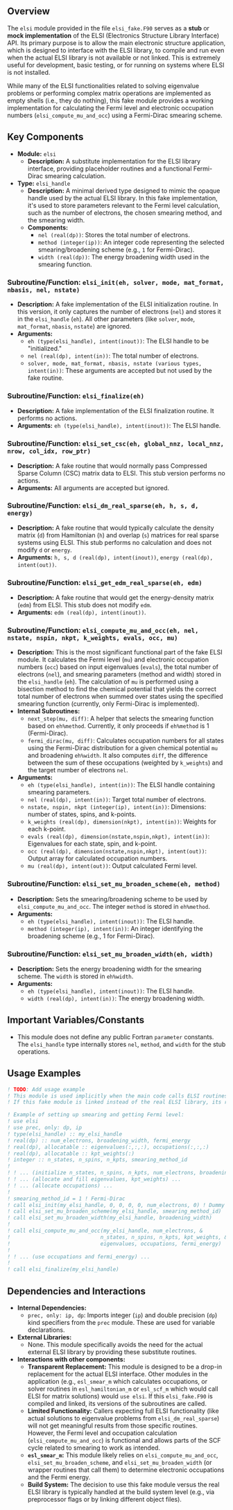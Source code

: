 ## Overview

The `elsi` module provided in the file `elsi_fake.F90` serves as a **stub** or **mock implementation** of the ELSI (Electronics Structure Library Interface) API. Its primary purpose is to allow the main electronic structure application, which is designed to interface with the ELSI library, to compile and run even when the actual ELSI library is not available or not linked. This is extremely useful for development, basic testing, or for running on systems where ELSI is not installed.

While many of the ELSI functionalities related to solving eigenvalue problems or performing complex matrix operations are implemented as empty shells (i.e., they do nothing), this fake module provides a working implementation for calculating the Fermi level and electronic occupation numbers (`elsi_compute_mu_and_occ`) using a Fermi-Dirac smearing scheme.

## Key Components

- **Module:** `elsi`
    - **Description:** A substitute implementation for the ELSI library interface, providing placeholder routines and a functional Fermi-Dirac smearing calculation.
- **Type:** `elsi_handle`
    - **Description:** A minimal derived type designed to mimic the opaque handle used by the actual ELSI library. In this fake implementation, it's used to store parameters relevant to the Fermi level calculation, such as the number of electrons, the chosen smearing method, and the smearing width.
    - **Components:**
        - `nel (real(dp))`: Stores the total number of electrons.
        - `method (integer(ip))`: An integer code representing the selected smearing/broadening scheme (e.g., `1` for Fermi-Dirac).
        - `width (real(dp))`: The energy broadening width used in the smearing function.

### Subroutine/Function: `elsi_init(eh, solver, mode, mat_format, nbasis, nel, nstate)`
- **Description:** A fake implementation of the ELSI initialization routine. In this version, it only captures the number of electrons (`nel`) and stores it in the `elsi_handle` (`eh`). All other parameters (like `solver`, `mode`, `mat_format`, `nbasis`, `nstate`) are ignored.
- **Arguments:**
    - `eh (type(elsi_handle), intent(inout))`: The ELSI handle to be "initialized."
    - `nel (real(dp), intent(in))`: The total number of electrons.
    - `solver, mode, mat_format, nbasis, nstate (various types, intent(in))`: These arguments are accepted but not used by the fake routine.

### Subroutine/Function: `elsi_finalize(eh)`
- **Description:** A fake implementation of the ELSI finalization routine. It performs no actions.
- **Arguments:** `eh (type(elsi_handle), intent(inout))`: The ELSI handle.

### Subroutine/Function: `elsi_set_csc(eh, global_nnz, local_nnz, nrow, col_idx, row_ptr)`
- **Description:** A fake routine that would normally pass Compressed Sparse Column (CSC) matrix data to ELSI. This stub version performs no actions.
- **Arguments:** All arguments are accepted but ignored.

### Subroutine/Function: `elsi_dm_real_sparse(eh, h, s, d, energy)`
- **Description:** A fake routine that would typically calculate the density matrix (`d`) from Hamiltonian (`h`) and overlap (`s`) matrices for real sparse systems using ELSI. This stub performs no calculation and does not modify `d` or `energy`.
- **Arguments:** `h, s, d (real(dp), intent(inout))`, `energy (real(dp), intent(out))`.

### Subroutine/Function: `elsi_get_edm_real_sparse(eh, edm)`
- **Description:** A fake routine that would get the energy-density matrix (`edm`) from ELSI. This stub does not modify `edm`.
- **Arguments:** `edm (real(dp), intent(inout))`.

### Subroutine/Function: `elsi_compute_mu_and_occ(eh, nel, nstate, nspin, nkpt, k_weights, evals, occ, mu)`
- **Description:** This is the most significant functional part of the fake ELSI module. It calculates the Fermi level (`mu`) and electronic occupation numbers (`occ`) based on input eigenvalues (`evals`), the total number of electrons (`nel`), and smearing parameters (method and width) stored in the `elsi_handle` (`eh`). The calculation of `mu` is performed using a bisection method to find the chemical potential that yields the correct total number of electrons when summed over states using the specified smearing function (currently, only Fermi-Dirac is implemented).
- **Internal Subroutines:**
    - `next_step(mu, diff)`: A helper that selects the smearing function based on `eh%method`. Currently, it only proceeds if `eh%method` is 1 (Fermi-Dirac).
    - `fermi_dirac(mu, diff)`: Calculates occupation numbers for all states using the Fermi-Dirac distribution for a given chemical potential `mu` and broadening `eh%width`. It also computes `diff`, the difference between the sum of these occupations (weighted by `k_weights`) and the target number of electrons `nel`.
- **Arguments:**
    - `eh (type(elsi_handle), intent(in))`: The ELSI handle containing smearing parameters.
    - `nel (real(dp), intent(in))`: Target total number of electrons.
    - `nstate, nspin, nkpt (integer(ip), intent(in))`: Dimensions: number of states, spins, and k-points.
    - `k_weights (real(dp), dimension(nkpt), intent(in))`: Weights for each k-point.
    - `evals (real(dp), dimension(nstate,nspin,nkpt), intent(in))`: Eigenvalues for each state, spin, and k-point.
    - `occ (real(dp), dimension(nstate,nspin,nkpt), intent(out))`: Output array for calculated occupation numbers.
    - `mu (real(dp), intent(out))`: Output calculated Fermi level.

### Subroutine/Function: `elsi_set_mu_broaden_scheme(eh, method)`
- **Description:** Sets the smearing/broadening scheme to be used by `elsi_compute_mu_and_occ`. The integer `method` is stored in `eh%method`.
- **Arguments:**
    - `eh (type(elsi_handle), intent(inout))`: The ELSI handle.
    - `method (integer(ip), intent(in))`: An integer identifying the broadening scheme (e.g., 1 for Fermi-Dirac).

### Subroutine/Function: `elsi_set_mu_broaden_width(eh, width)`
- **Description:** Sets the energy broadening width for the smearing scheme. The `width` is stored in `eh%width`.
- **Arguments:**
    - `eh (type(elsi_handle), intent(inout))`: The ELSI handle.
    - `width (real(dp), intent(in))`: The energy broadening width.

## Important Variables/Constants
- This module does not define any public Fortran `parameter` constants. The `elsi_handle` type internally stores `nel`, `method`, and `width` for the stub operations.

## Usage Examples
```fortran
! TODO: Add usage example
! This module is used implicitly when the main code calls ELSI routines.
! If this fake module is linked instead of the real ELSI library, its routines are called.

! Example of setting up smearing and getting Fermi level:
! use elsi
! use prec, only: dp, ip
! type(elsi_handle) :: my_elsi_handle
! real(dp) :: num_electrons, broadening_width, fermi_energy
! real(dp), allocatable :: eigenvalues(:,:,:), occupations(:,:,:)
! real(dp), allocatable :: kpt_weights(:)
! integer :: n_states, n_spins, n_kpts, smearing_method_id
!
! ! ... (initialize n_states, n_spins, n_kpts, num_electrons, broadening_width) ...
! ! ... (allocate and fill eigenvalues, kpt_weights) ...
! ! ... (allocate occupations) ...
!
! smearing_method_id = 1 ! Fermi-Dirac
! call elsi_init(my_elsi_handle, 0, 0, 0, 0, num_electrons, 0) ! Dummy values for non-nel args
! call elsi_set_mu_broaden_scheme(my_elsi_handle, smearing_method_id)
! call elsi_set_mu_broaden_width(my_elsi_handle, broadening_width)
!
! call elsi_compute_mu_and_occ(my_elsi_handle, num_electrons, &
!                             n_states, n_spins, n_kpts, kpt_weights, &
!                             eigenvalues, occupations, fermi_energy)
!
! ! ... (use occupations and fermi_energy) ...
!
! call elsi_finalize(my_elsi_handle)
```

## Dependencies and Interactions

- **Internal Dependencies:**
    - `prec, only: ip, dp`: Imports integer (`ip`) and double precision (`dp`) kind specifiers from the `prec` module. These are used for variable declarations.
- **External Libraries:**
    - None. This module specifically avoids the need for the actual external ELSI library by providing these substitute routines.
- **Interactions with other components:**
    - **Transparent Replacement:** This module is designed to be a drop-in replacement for the actual ELSI interface. Other modules in the application (e.g., `esl_smear_m` which calculates occupations, or solver routines in `esl_hamiltonian_m` or `esl_scf_m` which would call ELSI for matrix solutions) would `use elsi`. If this `elsi_fake.F90` is compiled and linked, its versions of the subroutines are called.
    - **Limited Functionality:** Callers expecting full ELSI functionality (like actual solutions to eigenvalue problems from `elsi_dm_real_sparse`) will not get meaningful results from those specific routines. However, the Fermi level and occupation calculation (`elsi_compute_mu_and_occ`) is functional and allows parts of the SCF cycle related to smearing to work as intended.
    - **`esl_smear_m`:** This module likely relies on `elsi_compute_mu_and_occ`, `elsi_set_mu_broaden_scheme`, and `elsi_set_mu_broaden_width` (or wrapper routines that call them) to determine electronic occupations and the Fermi energy.
    - **Build System:** The decision to use this fake module versus the real ELSI library is typically handled at the build system level (e.g., via preprocessor flags or by linking different object files).
